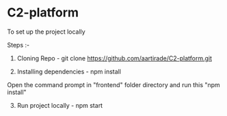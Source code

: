 # C2-platform

To set up the project locally

Steps :-

1. Cloning Repo - git clone https://github.com/aartirade/C2-platform.git


2. Installing dependencies - npm install 

Open the command prompt in "frontend" folder directory and run this "npm install"

3. Run project locally - npm start
